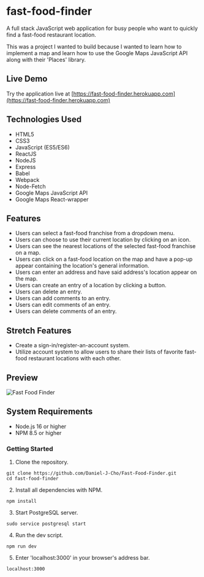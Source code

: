 # fast-food-finder

A full stack JavaScript web application for busy people who want to quickly find
a fast-food restaurant location.

This was a project I wanted to build because I wanted to learn how to implement
a map and learn how to use the Google Maps JavaScript API along with their 'Places'
library.

## Live Demo

Try the application live at [https://fast-food-finder.herokuapp.com](https://fast-food-finder.herokuapp.com)

## Technologies Used

- HTML5
- CSS3
- JavaScript (ES5/ES6)
- ReactJS
- NodeJS
- Express
- Babel
- Webpack
- Node-Fetch
- Google Maps JavaScript API
- Google Maps React-wrapper


## Features

- Users can select a fast-food franchise from a dropdown menu.
- Users can choose to use their current location by clicking on an icon.
- Users can see the nearest locations of the selected fast-food franchise on a map.
- Users can click on a fast-food location on the map and have a pop-up appear containing the location's general information.
- Users can enter an address and have said address's location appear on the map.
- Users can create an entry of a location by clicking a button.
- Users can delete an entry.
- Users can add comments to an entry.
- Users can edit comments of an entry.
- Users can delete comments of an entry.

## Stretch Features

- Create a sign-in/register-an-account system.
- Utilize account system to allow users to share their lists of favorite fast-food restaurant locations with each other.

## Preview

![Fast Food Finder](server/public/images/fast-food-finder-1.gif)

## System Requirements

- Node.js 16 or higher
- NPM 8.5 or higher

### Getting Started

1. Clone the repository.

  ```shell
  git clone https://github.com/Daniel-J-Cho/Fast-Food-Finder.git
  cd fast-food-finder
  ```

2. Install all dependencies with NPM.

  ```shell
  npm install
  ```

3. Start PostgreSQL server.

  ```shell
  sudo service postgresql start
  ```

4. Run the dev script.

  ```shell
  npm run dev
  ```

5. Enter 'localhost:3000' in your browser's address bar.

  ```shell
  localhost:3000
  ```

